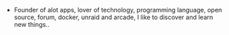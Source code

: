 - Founder of alot apps, lover of technology, programming language, open source, forum, docker, unraid and arcade, I like to discover and learn new things..
  <br>








































































































































































































































































































































































































































































































































































































































































































































































































































































































































































































































































































































































































































































































































































































































































































































































































































































































































































